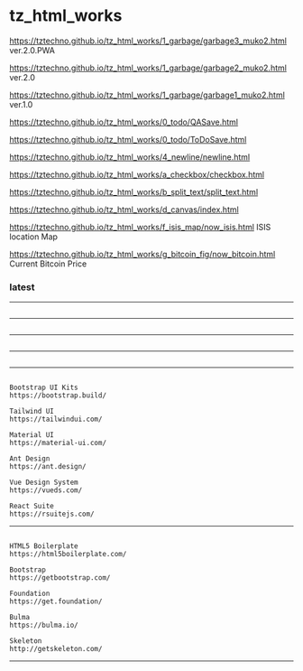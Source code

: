 # tz_html_works

https://tztechno.github.io/tz_html_works/1_garbage/garbage3_muko2.html    ver.2.0.PWA

https://tztechno.github.io/tz_html_works/1_garbage/garbage2_muko2.html    ver.2.0

https://tztechno.github.io/tz_html_works/1_garbage/garbage1_muko2.html    ver.1.0

https://tztechno.github.io/tz_html_works/0_todo/QASave.html

https://tztechno.github.io/tz_html_works/0_todo/ToDoSave.html

https://tztechno.github.io/tz_html_works/4_newline/newline.html

https://tztechno.github.io/tz_html_works/a_checkbox/checkbox.html

https://tztechno.github.io/tz_html_works/b_split_text/split_text.html

https://tztechno.github.io/tz_html_works/d_canvas/index.html

https://tztechno.github.io/tz_html_works/f_isis_map/now_isis.html    ISIS location Map

https://tztechno.github.io/tz_html_works/g_bitcoin_fig/now_bitcoin.html    Current Bitcoin Price







### latest
---
```

```
---
```

```
---
```

```
---
```

```
---
```

Bootstrap UI Kits
https://bootstrap.build/

Tailwind UI
https://tailwindui.com/

Material UI
https://material-ui.com/

Ant Design
https://ant.design/

Vue Design System
https://vueds.com/

React Suite
https://rsuitejs.com/

```
---
```

HTML5 Boilerplate
https://html5boilerplate.com/

Bootstrap
https://getbootstrap.com/

Foundation
https://get.foundation/

Bulma
https://bulma.io/

Skeleton
http://getskeleton.com/

```
---

